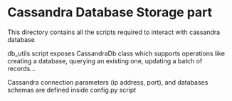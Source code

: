 <h1>Cassandra Database Storage part</h1>
<p>This directory contains all the scripts required to interact with cassandra database</p>
<p>db_utils script exposes CassandraDb class which supports operations like creating a database, querying an existing one, updating a batch of records...</p>
<p>Cassandra connection parameters (ip address, port), and databases schemas are defined inside config.py script</p>
